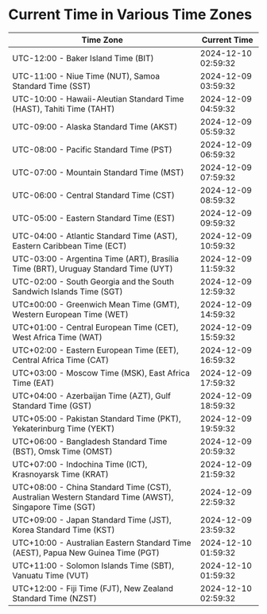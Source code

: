 # Current Time in Various Time Zones

| Time Zone | Current Time |
|-----------|--------------|
| UTC-12:00 - Baker Island Time (BIT) | 2024-12-10 02:59:32 |
| UTC-11:00 - Niue Time (NUT), Samoa Standard Time (SST) | 2024-12-09 03:59:32 |
| UTC-10:00 - Hawaii-Aleutian Standard Time (HAST), Tahiti Time (TAHT) | 2024-12-09 04:59:32 |
| UTC-09:00 - Alaska Standard Time (AKST) | 2024-12-09 05:59:32 |
| UTC-08:00 - Pacific Standard Time (PST) | 2024-12-09 06:59:32 |
| UTC-07:00 - Mountain Standard Time (MST) | 2024-12-09 07:59:32 |
| UTC-06:00 - Central Standard Time (CST) | 2024-12-09 08:59:32 |
| UTC-05:00 - Eastern Standard Time (EST) | 2024-12-09 09:59:32 |
| UTC-04:00 - Atlantic Standard Time (AST), Eastern Caribbean Time (ECT) | 2024-12-09 10:59:32 |
| UTC-03:00 - Argentina Time (ART), Brasília Time (BRT), Uruguay Standard Time (UYT) | 2024-12-09 11:59:32 |
| UTC-02:00 - South Georgia and the South Sandwich Islands Time (SGT) | 2024-12-09 12:59:32 |
| UTC±00:00 - Greenwich Mean Time (GMT), Western European Time (WET) | 2024-12-09 14:59:32 |
| UTC+01:00 - Central European Time (CET), West Africa Time (WAT) | 2024-12-09 15:59:32 |
| UTC+02:00 - Eastern European Time (EET), Central Africa Time (CAT) | 2024-12-09 16:59:32 |
| UTC+03:00 - Moscow Time (MSK), East Africa Time (EAT) | 2024-12-09 17:59:32 |
| UTC+04:00 - Azerbaijan Time (AZT), Gulf Standard Time (GST) | 2024-12-09 18:59:32 |
| UTC+05:00 - Pakistan Standard Time (PKT), Yekaterinburg Time (YEKT) | 2024-12-09 19:59:32 |
| UTC+06:00 - Bangladesh Standard Time (BST), Omsk Time (OMST) | 2024-12-09 20:59:32 |
| UTC+07:00 - Indochina Time (ICT), Krasnoyarsk Time (KRAT) | 2024-12-09 21:59:32 |
| UTC+08:00 - China Standard Time (CST), Australian Western Standard Time (AWST), Singapore Time (SGT) | 2024-12-09 22:59:32 |
| UTC+09:00 - Japan Standard Time (JST), Korea Standard Time (KST) | 2024-12-09 23:59:32 |
| UTC+10:00 - Australian Eastern Standard Time (AEST), Papua New Guinea Time (PGT) | 2024-12-10 01:59:32 |
| UTC+11:00 - Solomon Islands Time (SBT), Vanuatu Time (VUT) | 2024-12-10 01:59:32 |
| UTC+12:00 - Fiji Time (FJT), New Zealand Standard Time (NZST) | 2024-12-10 02:59:32 |

